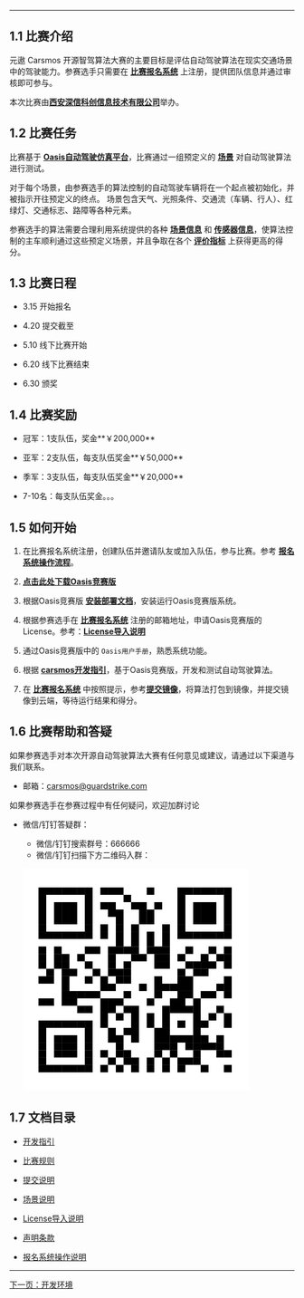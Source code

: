 ***

## 1.1 比赛介绍

元遨 Carsmos 开源智驾算法大赛的主要目标是评估自动驾驶算法在现实交通场景中的驾驶能力。参赛选手只需要在 [**比赛报名系统**](https://race.carsmos.cn/) 上注册，提供团队信息并通过审核即可参与。

本次比赛由[**西安深信科创信息技术有限公司**](https://guardstrike.com/)举办。

## 1.2 比赛任务

比赛基于 [**Oasis自动驾驶仿真平台**](https://guardstrike.com/tech.html)，比赛通过一组预定义的 [**场景**](rules.md#_31-比赛场景) 对自动驾驶算法进行测试。

对于每个场景，由参赛选手的算法控制的自动驾驶车辆将在一个起点被初始化，并被指示开往预定义的终点。 场景包含天气、光照条件、交通流（车辆、行人）、红绿灯、交通标志、路障等各种元素。

参赛选手的算法需要合理利用系统提供的各种 [**场景信息**](scenarios.md) 和 [**传感器信息**](install.md#_223-覆盖-sensors-方法)，使算法控制的主车顺利通过这些预定义场景，并且争取在各个 [**评价指标**](rules.md#_321-评价指标) 上获得更高的得分。

## 1.3 比赛日程

- 3.15 开始报名

- 4.20 提交截至

- 5.10 线下比赛开始

- 6.20 线下比赛结束

- 6.30 颁奖

## 1.4 比赛奖励

- 冠军：1支队伍，奖金**￥200,000**

- 亚军：2支队伍，每支队伍奖金**￥50,000**

- 季军：3支队伍，每支队伍奖金**￥20,000**

- 7-10名：每支队伍奖金。。。

## 1.5 如何开始

1. 在比赛报名系统注册，创建队伍并邀请队友或加入队伍，参与比赛。参考 [**报名系统操作流程**](baoming.md)。

2. [**点击此处下载Oasis竞赛版**](https://carsmos.oss-cn-chengdu.aliyuncs.com/Oasis-bisai.tar.gz) 

3. 根据Oasis竞赛版 [__安装部署文档__](install.md#_21-开发环境配置)，安装运行Oasis竞赛版系统。

4. 根据参赛选手在 [**比赛报名系统**](https://race.carsmos.cn) 注册的邮箱地址，申请Oasis竞赛版的License。参考：[**License导入说明**](license.md)

5. 通过Oasis竞赛版中的 `Oasis用户手册`，熟悉系统功能。

6. 根据 [__carsmos开发指引__](install.md#_22-开始开发)，基于Oasis竞赛版，开发和测试自动驾驶算法。

7. 在 [**比赛报名系统**](https://race.carsmos.cn/) 中按照提示，参考[**提交镜像**](submit.md)，将算法打包到镜像，并提交镜像到云端，等待运行结果和得分。

## 1.6 比赛帮助和答疑

如果参赛选手对本次开源自动驾驶算法大赛有任何意见或建议，请通过以下渠道与我们联系。

- 邮箱：carsmos@guardstrike.com

如果参赛选手在参赛过程中有任何疑问，欢迎加群讨论

- 微信/钉钉答疑群：
  - 微信/钉钉搜索群号：666666
  - 微信/钉钉扫描下方二维码入群：
  
  ![二维码](js/images/QRcode.png)

## 1.7 文档目录

- [开发指引](install.md)

- [比赛规则](rules.md)

- [提交说明](submit.md)

- [场景说明](scenarios.md)

- [License导入说明](license.md)

- [声明条款](clause.md)

- [报名系统操作说明](baoming.md)

***

[下一页：开发环境](install.md#21-开发环境配置)